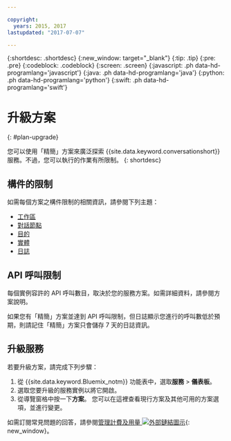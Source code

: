 ```yaml
---

copyright:
  years: 2015, 2017
lastupdated: "2017-07-07"

---
```


{:shortdesc: .shortdesc}
{:new_window: target="_blank"}
{:tip: .tip}
{:pre: .pre}
{:codeblock: .codeblock}
{:screen: .screen}
{:javascript: .ph data-hd-programlang='javascript'}
{:java: .ph data-hd-programlang='java'}
{:python: .ph data-hd-programlang='python'}
{:swift: .ph data-hd-programlang='swift'}

# 升級方案
{: #plan-upgrade}

您可以使用「精簡」方案來廣泛探索 {{site.data.keyword.conversationshort}} 服務。不過，您可以執行的作業有所限制。
{: shortdesc}

## 構件的限制
如需每個方案之構件限制的相關資訊，請參閱下列主題：

- [工作區](configure-workspace.html#workspace-limits)
- [對話節點](dialog-build.html#dialog-node-limits)
- [目的](intents.html#intent-limits)
- [實體](entities.html#entity-limits)
- [日誌](logs_convo.html#log-limits)

## API 呼叫限制
每個實例容許的 API 呼叫數目，取決於您的服務方案。如需詳細資料，請參閱方案說明。

如果您有「精簡」方案並達到 API 呼叫限制，但日誌顯示您進行的呼叫數低於預期，則請記住「精簡」方案只會儲存 7 天的日誌資訊。

## 升級服務

若要升級方案，請完成下列步驟：

1.  從 {{site.data.keyword.Bluemix_notm}} 功能表中，選取**服務** > **儀表板**。
1.  選取您要升級的服務實例以將它開啟。
1.  從導覽窗格中按一下**方案**。
   您可以在這裡查看現行方案及其他可用的方案選項，並進行變更。

如需訂閱常見問題的回答，請參閱[管理計費及用量 ![外部鏈結圖示](../../icons/launch-glyph.svg "外部鏈結圖示")](/docs/pricing/index.html){: new_window}。
